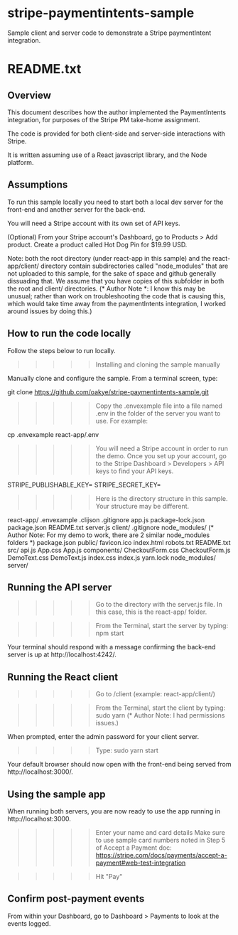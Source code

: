 # stripe-paymentintents-sample
Sample client and server code to demonstrate a Stripe paymentIntent integration.

README.txt
============
Overview
---------
This document describes how the author implemented the PaymentIntents integration, for purposes of the Stripe PM take-home assignment.

The code is provided for both client-side and server-side interactions with Stripe.

It is written assuming use of a React javascript library, and the Node platform.

Assumptions
------------
To run this sample locally you need to start both a local dev server for the front-end and another server for the back-end.

You will need a Stripe account with its own set of API keys.

(Optional) From your Stripe account's Dashboard, go to Products > Add product. Create a product called Hot Dog Pin for $19.99 USD. 

Note: both the root directory (under react-app in this sample) and the react-app/client/ directory contain subdirectories called "node_modules" that are not uploaded to this sample, for the sake of space and github generally dissuading that. We assume that you have copies of this subfolder in both the root and client/ directories. (* Author Note *: I know this may be unusual; rather than work on troubleshooting the code that is causing this, which would take time away from the paymentIntents integration, I worked around issues by doing this.)


How to run the code locally
--------------------------

Follow the steps below to run locally.

>>>>> Installing and cloning the sample manually

Manually clone and configure the sample. From a terminal screen, type:

git clone https://github.com/oakye/stripe-paymentintents-sample.git

>>>>> Copy the .envexample file into a file named .env in the folder of the server you want to use. For example:

cp .envexample react-app/.env

>>>>> You will need a Stripe account in order to run the demo. Once you set up your account, go to the Stripe Dashboard > Developers > API keys to find your API keys.

STRIPE_PUBLISHABLE_KEY=<replace-with-your-publishable-key>
STRIPE_SECRET_KEY=<replace-with-your-secret-key>

>>>>> Here is the directory structure in this sample. Your structure may be different.

react-app/
  .envexample
  .clijson
  .gitignore
  app.js
  package-lock.json
  package.json
  README.txt
  server.js
  client/
  	.gitignore
  	node_modules/ (* Author Note: For my demo to work, there are 2 similar node_modules folders *)
  	package.json
  	public/
  		favicon.ico
  		index.html
  		robots.txt
  	README.txt
  	src/
  		api.js
  		App.css
  		App.js
  		components/
  			CheckoutForm.css
  			CheckoutForm.js
  			DemoText.css
  			DemoText.js
  		index.css
  		index.js
  	yarn.lock
  node_modules/
  server/


Running the API server
----------------------
>>>>> Go to the directory with the server.js file. In this case, this is the react-app/ folder.

>>>>> From the Terminal, start the server by typing:
npm start

Your terminal should respond with a message confirming the back-end server is up at http://localhost:4242/.


Running the React client
-------------------------
>>>>> Go to /client (example: react-app/client/)

>>>>> From the Terminal, start the client by typing:
sudo yarn (* Author Note: I had permissions issues.)

When prompted, enter the admin password for your client server.

>>>>> Type:
sudo yarn start 

Your default browser should now open with the front-end being served from http://localhost:3000/.


Using the sample app
---------------------
When running both servers, you are now ready to use the app running in http://localhost:3000.

>>>>> Enter your name and card details
Make sure to use sample card numbers noted in Step 5 of Accept a Payment doc: https://stripe.com/docs/payments/accept-a-payment#web-test-integration

>>>>> Hit "Pay"

Confirm post-payment events
---------------------------
From within your Dashboard, go to Dashboard > Payments to look at the events logged.
